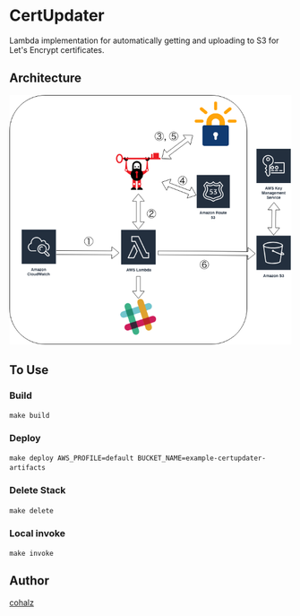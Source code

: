 # CertUpdater

 Lambda implementation for automatically getting and uploading to S3 for Let's Encrypt certificates.

## Architecture

![Overview](./docs/images/overview.png "Overview of Architecture")

## To Use

### Build

`make build`

### Deploy

`make deploy AWS_PROFILE=default BUCKET_NAME=example-certupdater-artifacts`

### Delete Stack

`make delete`

### Local invoke

`make invoke`

## Author

[cohalz](https://github.com/cohalz)
